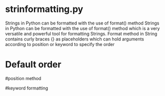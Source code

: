 # strinformatting.py
Strings in Python can be formatted with the use of format() method
Strings in Python can be formatted with the use of format() method which is a very versatile and powerful tool for formatting Strings. Format method in String contains curly braces {} as placeholders which can hold arguments according to position or keyword to specify the order


# Default order


#position method


#keyword formatting
